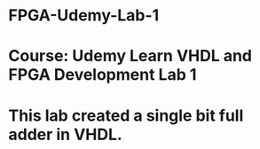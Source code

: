 # FPGA-Udemy-Lab-1
# Course: Udemy Learn VHDL and FPGA Development Lab 1
# This lab created a single bit full adder in VHDL.
